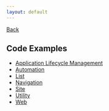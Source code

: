 ```yaml
---
layout: default
---
```

<div class="page-info" markdown="1">

[Back](/)
## Code Examples

</div>

- [Application Lifecycle Management](alm)
- [Automation](automation)
- [List](list)
- [Navigation](nav)
- [Site](site)
- [Utility](utility)
- [Web](web)